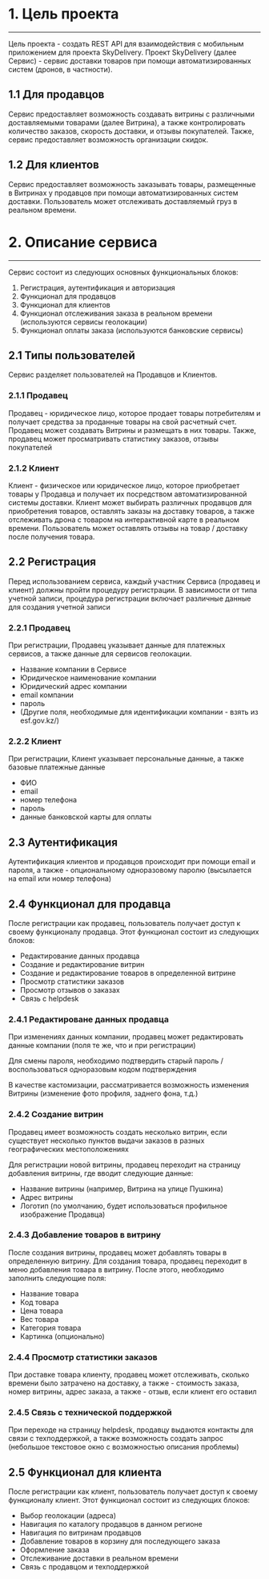 # 1. Цель проекта
-----
Цель проекта - создать REST API для взаимодействия с мобильным приложением для проекта SkyDelivery. Проект SkyDelivery (далее Сервис) - сервис доставки товаров при помощи автоматизированных систем (дронов, в частности). 

## 1.1 Для продавцов
Сервис предоставляет возможность создавать витрины с различными доставляемыми товарами (далее Витрина), а также контролировать количество заказов, скорость доставки, и отзывы покупателей. Также, сервис предоставляет возможность организации скидок.

## 1.2 Для клиентов
Сервис предоставляет возможность заказывать товары, размещенные в Витринах у продавцов при помощи автоматизированных систем доставки. Пользователь может отслеживать доставляемый груз в реальном времени. 

# 2. Описание сервиса
-----
Сервис состоит из следующих основных функциональных блоков:

1. Регистрация, аутентификация и авторизация
2. Функционал для продавцов
3. Функционал для клиентов
4. Функционал отслеживания заказа в реальном времени (используются сервисы геолокации)
5. Функционал оплаты заказа (используются банковские сервисы)

## 2.1 Типы пользователей
Сервис разделяет пользователей на Продавцов и Клиентов. 

### 2.1.1 Продавец
Продавец - юридическое лицо, которое продает товары потребителям и получает средства за проданные товары на свой расчетный счет. Продавец может создавать Витрины и размещать в них товары. Также, продавец может просматривать статистику заказов, отзывы покупателей

### 2.1.2 Клиент
Клиент - физическое или юридическое лицо, которое приобретает товары у Продавца и получает их посредством автоматизированной системы доставки. Клиент может выбирать различных продавцов для приобретения товаров, оставлять заказы на доставку товаров, а также отслеживать дрона с товаром на интерактивной карте в реальном времени. Пользователь может оставлять отзывы на товар / доставку после получения товара.

## 2.2 Регистрация
Перед использованием сервиса, каждый участник Сервиса (продавец и клиент) должны пройти процедуру регистрации. В зависимости от типа учетной записи, процедура регистрации включает различные данные для создания учетной записи

### 2.2.1 Продавец
При регистрации, Продавец указывает данные для платежных сервисов, а также данные для сервисов геолокации.
- Название компании в Сервисе
- Юридическое наименование компании
- Юридический адрес компании
- email компании
- пароль
- (Другие поля, необходимые для идентификации компании - взять из esf.gov.kz/)

### 2.2.2 Клиент
При регистрации, Клиент указывает персональные данные, а также базовые платежные данные
- ФИО
- email
- номер телефона
- пароль
- данные банковской карты для оплаты

## 2.3 Аутентификация
Аутентификация клиентов и продавцов происходит при помощи email и пароля, а также - опциональному одноразовому паролю (высылается на email или номер телефона)

## 2.4 Функционал для продавца
После регистрации как продавец, пользователь получает доступ к своему функционалу продавца. Этот функционал состоит из следующих блоков:

- Редактирование данных продавца
- Создание и редактирование витрин
- Создание и редактирование товаров в определенной витрине
- Просмотр статистики заказов
- Просмотр отзывов о заказах
- Связь с helpdesk

### 2.4.1 Редактироване данных продавца
При изменениях данных компании, продавец может редактировать данные компании (поля те же, что и при регистрации)

Для смены пароля, необходимо подтвердить старый пароль / воспользоваться одноразовым кодом подтверждения

В качестве кастомизации, рассматривается возможность изменения Витрины (изменение фото профиля, заднего фона, т.д.)

### 2.4.2 Создание витрин
Продавец имеет возможность создать несколько витрин, если существует несколько пунктов выдачи заказов в разных географических местоположениях

Для регистрации новой витрины, продавец переходит на страницу добавления витрины, где вводит следующие данные:

- Название витрины (например, Витрина на улице Пушкина)
- Адрес витрины
- Логотип (по умолчанию, будет использоваться профильное изображение Продавца)

### 2.4.3 Добавление товаров в витрину
После создания витрины, продавец может добавлять товары в определенную витрину. Для создания товара, продавец переходит в меню добавления товара в витрину. После этого, необходимо заполнить следующие поля:

- Название товара
- Код товара
- Цена товара
- Вес товара
- Категория товара
- Картинка (опционально)

### 2.4.4 Просмотр статистики заказов
При доставке товара клиенту, продавец может отслеживать, сколько времени было затрачено на доставку, а также - стоимость заказа, номер витрины, адрес заказа, а также - отзыв, если клиент его оставил

### 2.4.5 Связь с технической поддержкой
При переходе на страницу helpdesk, продавцу выдаются контакты для связи с техподдержкой, а также возможность создать запрос (небольшое текстовое окно с возможностью описания проблемы)

## 2.5 Функционал для клиента 
После регистрации как клиент, пользователь получает доступ к своему функционалу клиент. Этот функционал состоит из следующих блоков:

- Выбор геолокации (адреса)
- Навигация по каталогу продавцов в данном регионе
- Навигация по витринам продавцов
- Добавление товаров в корзину для последующего заказа
- Оформление заказа 
- Отслеживание доставки в реальном времени
- Связь с продавцом и техподдержкой



